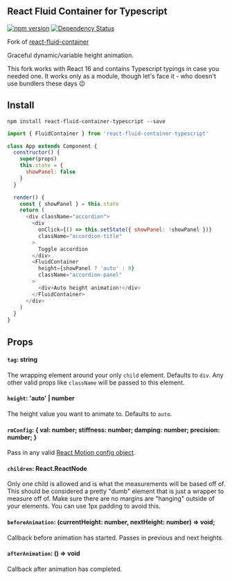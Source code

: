 ## React Fluid Container for Typescript

[![npm version](https://badge.fury.io/js/react-fluid-container-typescript.svg)](https://badge.fury.io/js/react-fluid-container-typescript)
[![Dependency Status](https://david-dm.org/souporserious/react-fluid-container-typescript.svg)](https://david-dm.org/souporserious/react-fluid-container-typescript)

Fork of [react-fluid-container](https://github.com/souporserious/react-fluid-container)

Graceful dynamic/variable height animation.

This fork works with React 16 and contains Typescript typings in case you needed one. 
It works only as a module, though let's face it - who doesn't use bundlers these days :wink:

## Install

`npm install react-fluid-container-typescript --save`

```js
import { FluidContainer } from 'react-fluid-container-typescript'

class App extends Component {
  constructor() {
    super(props)
    this.state = {
      showPanel: false
    }
  }

  render() {
    const { showPanel } = this.state
    return (
      <div className="accordion">
        <div
          onClick={() => this.setState({ showPanel: !showPanel })}
          className="accordion-title"
        >
          Toggle accordion
        </div>
        <FluidContainer
          height={showPanel ? 'auto' : 0}
          className="accordion-panel"
        >
          <div>Auto height animation!</div>
        </FluidContainer>
      </div>
    )
  }
}
```

## Props

#### `tag`: string

The wrapping element around your only `child` element. Defaults to `div`. Any other valid props like `className` will be passed to this element.

#### `height`: 'auto' | number

The height value you want to animate to. Defaults to `auto`.

#### `rmConfig`: { val: number; stiffness: number; damping: number; precision: number; }

Pass in any valid [React Motion config object](https://github.com/chenglou/react-motion#--spring-val-number-config-springhelperconfig--opaqueconfig).

#### `children`: React.ReactNode

Only one child is allowed and is what the measurements will be based off of. This should be considered a pretty "dumb" element that is just a wrapper to measure off of. Make sure there are no margins are "hanging" outside of your elements. You can use 1px padding to avoid this.

#### `beforeAnimation`: (currentHeight: number, nextHeight: number) => void;

Callback before animation has started. Passes in previous and next heights.

#### `afterAnimation`: () => void

Callback after animation has completed.
